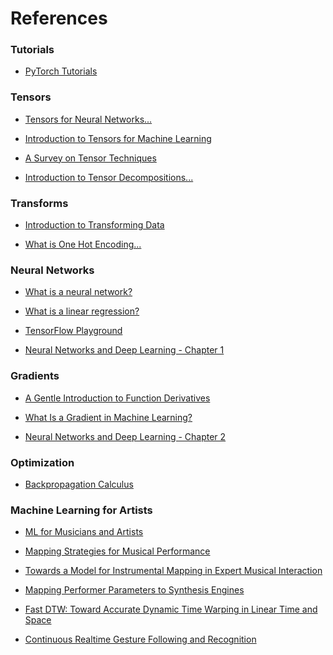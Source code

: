 <h1>References</h1>

<h3>Tutorials</h3>

- [PyTorch Tutorials](https://pytorch.org/tutorials/)

<h3>Tensors</h3>

- [Tensors for Neural Networks...](https://www.youtube.com/watch?app=desktop&v=L35fFDpwIM4)

- [Introduction to Tensors for Machine Learning](https://machinelearningmastery.com/introduction-to-tensors-for-machine-learning/)
    
- [A Survey on Tensor Techniques](https://ieeexplore.ieee.org/stamp/stamp.jsp?arnumber=8884203)

- [Introduction to Tensor Decompositions...](https://arxiv.org/pdf/1711.10781.pdf)

<h3>Transforms</h3>

- [Introduction to Transforming Data](https://developers.google.com/machine-learning/data-prep/transform/introduction)

- [What is One Hot Encoding...](https://medium.com/@michaeldelsole/what-is-one-hot-encoding-and-how-to-do-it-f0ae272f1179)

<h3>Neural Networks</h3>

- [What is a neural network?](https://www.ibm.com/topics/neural-networks)

- [What is a linear regression?](https://www.ibm.com/topics/linear-regression)

- [TensorFlow Playground](https://playground.tensorflow.org)

- [Neural Networks and Deep Learning - Chapter 1](http://neuralnetworksanddeeplearning.com/chap1.html)

<h3>Gradients</h3>

- [A Gentle Introduction to Function Derivatives](https://machinelearningmastery.com/a-gentle-introduction-to-function-derivatives/)

- [What Is a Gradient in Machine Learning?](https://machinelearningmastery.com/gradient-in-machine-learning/)

- [Neural Networks and Deep Learning - Chapter 2](http://neuralnetworksanddeeplearning.com/chap2.html)

<h3>Optimization</h3>

- [Backpropagation Calculus](https://www.youtube.com/watch?v=tIeHLnjs5U8)

<h3>Machine Learning for Artists</h3>

- [ML for Musicians and Artists](https://www.kadenze.com/courses/machine-learning-for-musicians-and-artists-v/sessions/introduction)

- [Mapping Strategies for Musical Performance](https://www.researchgate.net/publication/243774325_Mapping_Strategies_for_Musical_Performance)

- [Towards a Model for Instrumental Mapping in Expert Musical Interaction](https://www.researchgate.net/publication/209436163_Towards_a_Model_for_Instrumental_Mapping_in_Expert_Musical_Interaction)

- [Mapping Performer Parameters to Synthesis Engines](https://www.cambridge.org/core/journals/organised-sound/article/mapping-performer-parameters-to-synthesis-engines/BD8AAF4BC582D3DCACB5AEC5BF49F8FE)

- [Fast DTW: Toward Accurate Dynamic Time Warping in Linear Time and Space](https://cs.fit.edu/~pkc/papers/tdm04.pdf)

- [Continuous Realtime Gesture Following and Recognition](https://link.springer.com/chapter/10.1007/978-3-642-12553-9_7)